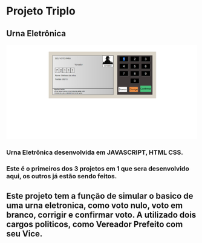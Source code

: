 # Projeto Triplo


## Urna Eletrônica

![Urna eletrônica](urna/urna-projetoTriplo.png)

### Urna Eletrônica desenvolvida em __JAVASCRIPT__, __HTML__ __CSS__.

### Este é o primeiros dos 3 projetos em 1 que sera desenvolvido aqui, os outros já estão sendo feitos.

## Este projeto tem a função de simular o basico de uma urna eletronica, como voto nulo, voto em branco, corrigir e confirmar voto. A utilizado dois cargos politicos, como Vereador Prefeito com seu Vice.
